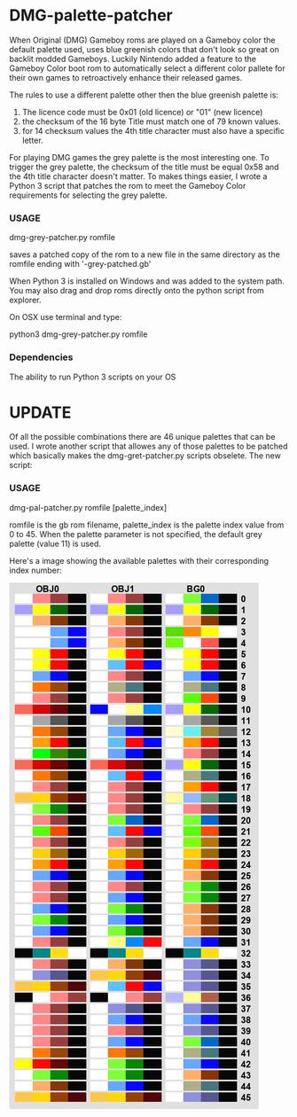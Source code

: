 # DMG-palette-patcher

When Original (DMG) Gameboy roms are played on a Gameboy color the default 
palette used, uses blue greenish colors that don't look so great on backlit
modded Gameboys. Luckily Nintendo added a feature to the Gameboy Color boot
rom to automatically select a different color pallete for their own games to
retroactively enhance their released games.

The rules to use a different palette other then the blue greenish palette is:

1) The licence code must be 0x01 (old licence) or "01" (new licence)
2) the checksum of the 16 byte Title must match one of 79 known values.
3) for 14 checksum values the 4th title character must also have a specific letter.

For playing DMG games the grey palette is the most interesting one. To trigger
the grey palette, the checksum of the title must be equal 0x58 and the 4th title
character doesn't matter.
To makes things easier, I wrote a Python 3 script that patches the rom to meet
the Gameboy Color requirements for selecting the grey palette.

### USAGE

dmg-grey-patcher.py romfile

saves a patched copy of the rom to a new file in the same directory as the
romfile ending with '-grey-patched.gb'

When Python 3 is installed on Windows and was added to the system path. You 
may also drag and drop roms directly onto the python script from explorer.

On OSX use terminal and type:

python3 dmg-grey-patcher.py romfile

### Dependencies

The ability to run Python 3 scripts on your OS

# UPDATE

Of all the possible combinations there are 46 unique palettes that can be used.
I wrote another script that allowes any of those palettes to be patched which
basically makes the dmg-gret-patcher.py scripts obselete. The new script:

### USAGE

dmg-pal-patcher.py romfile [palette_index]

romfile is the gb rom filename, palette_index is the palette index value from
0 to 45. When the palette parameter is not specified, the default grey
palette (value 11) is used. 

Here's a image showing the available palettes with their corresponding index number:

![palette](https://raw.githubusercontent.com/MrBlinky/DMG-palette-patcher/main/dmg-palettes.png)

